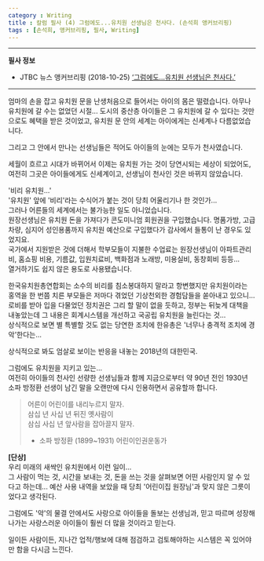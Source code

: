 ```yaml
---
category : Writing
title : 칼럼 필사 (4) 그럼에도...유치원 선생님은 천사다. (손석희 앵커브리핑)  
tags : [손석희, 앵커브리핑, 필사, Writing]
---
```

***
**필사 정보**  
- JTBC 뉴스 앵커브리핑 (2018-10-25) [‘그럼에도...유치원 선생님은 천사다.’](http://news.jtbc.joins.com/html/674/NB11716674.html)  

***  

엄마의 손을 잡고 유치원 문을 난생처음으로 들어서는 아이의 몸은 떨렸습니다. 아무나 유치원에 갈 수는 없었던 시절... 도시의 중산층 아이들은 그 유치원에 갈 수 있다는 것만으로도 혜택을 받은 것이었고, 유치원 문 안의 세계는 아이에게는 신세계나 다름없었습니다.  

그리고 그 안에서 만나는 선생님들은 적어도 아이들의 눈에는 모두가 천사였습니다.  

세월이 흐르고 시대가 바뀌어서 이제는 유치원 가는 것이 당연시되는 세상이 되었어도, 여전히 그곳은 아이들에게도 신세계이고, 선생님이 천사인 것은 바뀌지 않았습니다.  

'비리 유치원...'  
'유치원' 앞에 '비리'라는 수식어가 붙는 것이 당최 어울리기나 한 것인가...  
그러나 어른들의 세계에서는 불가능한 일도 아니었습니다.  
원장선생님은 유치원 돈을 가져다가 콘도미니엄 회원권을 구입했습니다.  명품가방, 고급차량, 심지어 성인용품까지 유치원 예산으로 구입했다가 감사에서 들통이 난 경우도 있었지요.  
국가에서 지원받은 것에 더해서 학부모들이 지불한 수업료는 원장선생님이 아파트관리비, 홈쇼핑 비용, 기름값, 입원치료비, 백화점과 노래방, 미용실비, 동창회비 등등...  
열거하기도 쉽지 않은 용도로 사용됐습니다.  

한국유치원총연합회는 소수의 비리를 침소봉대하지 말라고 항변했지만 유치원이라는 홍역을 한 번쯤 치른 부모들은 저마다 겪었던 기상천외한 경험담들을 쏟아내고 있으니...  
로비를 받아 입을 다물었던 정치권은 그리 할 말이 없을 듯하고, 정부는 뒤늦게 대책을 내놓았는데 그 내용은 회계시스템을 개선하고 국공립 유치원을 늘린다는 것...  
상식적으로 보면 별 특별할 것도 없는 당연한 조치에 한유총은 '너무나 충격적 조치에 경악'한다는...  

상식적으로 봐도 엄살로 보이는 반응을 내놓는 2018년의 대한민국.  

그럼에도 유치원을 지키고 있는...  
여전히 아이들의 천사인 선량한 선생님들과 함께 지금으로부터 약 90년 전인 1930년 소파 방정환 선생이 남긴 말을 오랜만에 다시 인용하면서 공유할까 합니다.  

> 어른이 어린이를 내리누르지 말자.  
> 삼십 년 사십 년 뒤진 옛사람이  
> 삼십 사십 년 앞사람을 잡아끌지 말자.  
> - 소파 방정환 (1899~1931) 어린이인권운동가

**[단상]**  
우리 미래의 새싹인 유치원에서 이런 일이...  
그 사람이 먹는 것, 시간을 보내는 것, 돈을 쓰는 것을 살펴보면 어떤 사람인지 알 수 있다고 하는데... 예산 사용 내역을 보았을 때 당최 '어린이집 원장님'과 맞지 않은 그릇이었다고 생각된다.  

그럼에도 '악'의 물결 안에서도 사랑으로 아이들을 돌보는 선생님과, 믿고 따르며 성장해나가는 사랑스러운 아이들이 훨씬 더 많을 것이라고 믿는다.  

일이든 사람이든, 지나간 업적/행보에 대해 점검하고 검토해야하는 시스템은 꼭 있어야만 함을 다시금 느낀다.  